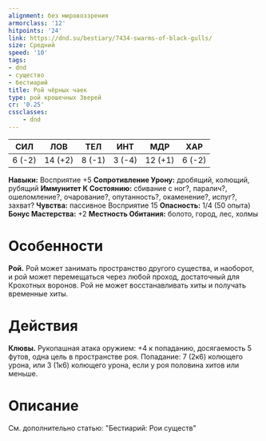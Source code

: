 ```yaml
---
alignment: без мировоззрения
armorclass: '12'
hitpoints: '24'
link: https://dnd.su/bestiary/7434-swarms-of-black-gulls/
size: Средний
speed: '10'
tags:
- dnd
- существо
- бестиарий
title: Рой чёрных чаек
type: рой крошечных Зверей
cr: '0.25'
cssclasses:
    - dnd
---
```



| СИЛ | ЛОВ | ТЕЛ | ИНТ | МДР | ХАР |
|---|---|---|---|---|---|
| 6 (-2) | 14 (+2) | 8 (-1) | 3 (-4) | 12 (+1) | 6 (-2) |
**Навыки:** Восприятие +5
**Сопротивление Урону:** дробящий, колющий, рубящий
**Иммунитет К Состоянию:** сбивание с ног?, паралич?, ошеломление?, очарование?, опутанность?, окаменение?, испуг?, захват?
**Чувства:** пассивное Восприятие 15
**Опасность:** 1/4 (50 опыта)
**Бонус Мастерства:** +2
**Местность Обитания:** болото, город, лес, холмы


# Особенности
**Рой.** Рой может занимать пространство другого существа, и наоборот, и рой может перемещаться через любой проход, достаточный для Крохотных воронов. Рой не может восстанавливать хиты и получать временные хиты.


# Действия
**Клювы.** Рукопашная атака оружием: +4 к попаданию, досягаемость 5 футов, одна цель в пространстве роя. Попадание: 7 (2к6) колющего урона, или 3 (1к6) колющего урона, если у роя половина хитов или меньше.


# Описание
См. дополнительно статью: "Бестиарий: Рои существ"